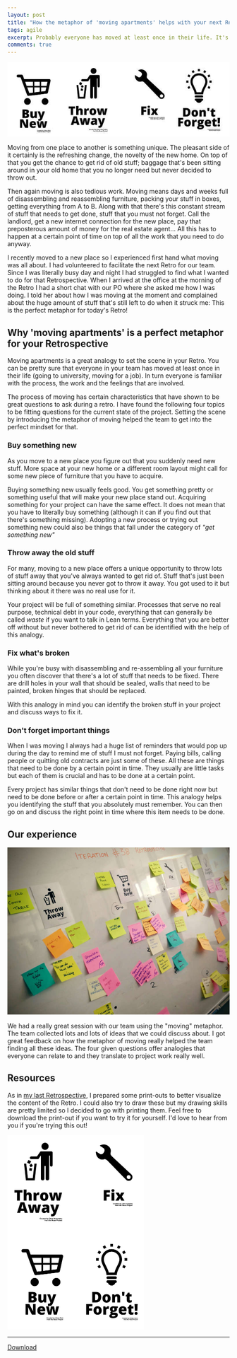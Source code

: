 ```yaml
---
layout: post
title: "How the metaphor of 'moving apartments' helps with your next Retrospective"
tags: agile
excerpt: Probably everyone has moved at least once in their life. It's a lot of work but also offers unique opportunities. This post will tell you how the metaphor of moving can help you get great results out of your next Retrospective.
comments: true
---
```


![The Moving Retro](/assets/img/uploads/movingRetroHeader.jpg)

Moving from one place to another is something unique. The pleasant side of it certainly is the refreshing change, the novelty of the new home. On top of that you get the chance to get rid of old stuff; baggage that's been sitting around in your old home that you no longer need but never decided to throw out.

Then again moving is also tedious work. Moving means days and weeks full of disassembling and reassembling furniture, packing your stuff in boxes, getting everything from A to B. Along with that there's this constant stream of stuff that needs to get done, stuff that you must not forget. Call the landlord, get a new internet connection for the new place, pay that preposterous amount of money for the real estate agent... All this has to happen at a certain point of time on top of all the work that you need to do anyway.

I recently moved to a new place so I experienced first hand what moving was all about. I had volunteered to facilitate the next Retro for our team. Since I was literally busy day and night I had struggled to find what I wanted to do for that Retrospective. When I arrived at the office at the morning of the Retro I had a short chat with our PO where she asked me how I was doing. I told her about how I was moving at the moment and complained about the huge amount of stuff that's still left to do when it struck me: This is the perfect metaphor for today's Retro!

## Why 'moving apartments' is a perfect metaphor for your Retrospective
Moving apartments is a great analogy to set the scene in your Retro. You can be pretty sure that everyone in your team has moved at least once in their life (going to university, moving for a job). In turn everyone is familiar with the process, the work and the feelings that are involved.

The process of moving has certain characteristics that have shown to be great questions to ask during a retro. I have found the following four topics to be fitting questions for the current state of the project. Setting the scene by introducing the metaphor of moving helped the team to get into the perfect mindset for that.

### Buy something new
As you move to a new place you figure out that you suddenly need new stuff. More space at your new home or a different room layout might call for some new piece of furniture that you have to acquire.

Buying something new usually feels good. You get something pretty or something useful that will make your new place stand out. Acquiring something for your project can have the same effect. It does not mean that you have to literally buy something (although it can if you find out that there's something missing). Adopting a new process or trying out something new could also be things that fall under the category of _"get something new"_

### Throw away the old stuff
For many, moving to a new place offers a unique opportunity to throw lots of stuff away that you've always wanted to get rid of. Stuff that's just been sitting around because you never got to throw it away. You got used to it but thinking about it there was no real use for it.

Your project will be full of something similar. Processes that serve no real purpose, technical debt in your code, everything that can generally be called _waste_ if you want to talk in Lean terms. Everything that you are better off without but never bothered to get rid of can be identified with the help of this analogy.

### Fix what's broken
While you're busy with disassembling and re-assembling all your furniture you often discover that there's a lot of stuff that needs to be fixed. There are drill holes in your wall that should be sealed, walls that need to be painted, broken hinges that should be replaced.

With this analogy in mind you can identify the broken stuff in your project and discuss ways to fix it.

### Don't forget important things
When I was moving I always had a huge list of reminders that would pop up during the day to remind me of stuff I must not forget. Paying bills, calling people or quitting old contracts are just some of these. All these are things that need to be done by a certain point in time. They usually are little tasks but each of them is crucial and has to be done at a certain point.

Every project has similar things that don't need to be done right now but need to be done before or after a certain point in time. This analogy helps you identifying the stuff that you absolutely must remember. You can then go on and discuss the right point in time where this item needs to be done.

## Our experience
![Moving wall](/assets/img/uploads/movingRetroWall.jpg)

We had a really great session with our team using the "moving" metaphor. The team collected lots and lots of ideas that we could discuss about. I got great feedback on how the metaphor of moving really helped the team finding all these ideas. The four given questions offer analogies that everyone can relate to and they translate to project work really well.

## Resources
As in [my last Retrospective](/blog/tweetrospective-agile-retrospective), I prepared some print-outs to better visualize the content of the Retro. I could also try to draw these but my drawing skills are pretty limited so I decided to go with printing them. Feel free to download the print-out if you want to try it for yourself. I'd love to hear from you if you're trying this out!

<div class="centered">
  <a href="/assets/img/uploads/movingRetroSheet.png">
    <img src="/assets/img/uploads/movingRetroSheetThumbnail.png" alt="The Moving Retro Print Sheet">
  </a>
  <hr>
  <a class="btn btn-primary" href="/assets/img/uploads/movingRetroSheet.png">Download</a>
</div>
